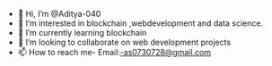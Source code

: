 - 👋 Hi, I’m @Aditya-040
- 👀 I’m interested in blockchain ,webdevelopment and data science.
- 🌱 I’m currently learning blockchain
- 💞️ I’m looking to collaborate on web development projects
- 📫 How to reach me- Email:-as0730728@gmail.com

<!---
Aditya-040/Aditya-040 is a ✨ special ✨ repository because its `README.md` (this file) appears on your GitHub profile.
You can click the Preview link to take a look at your changes.
--->
